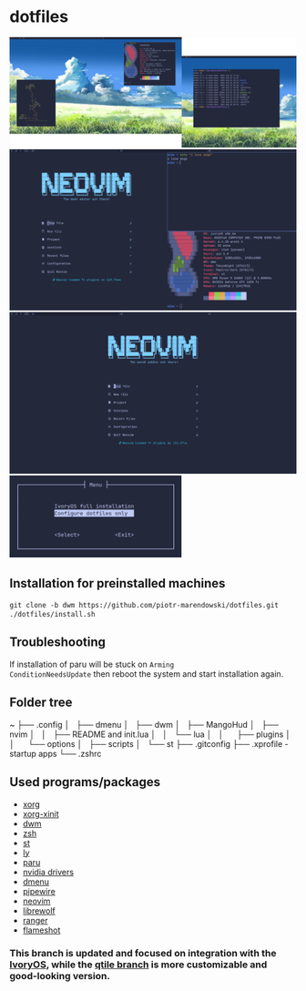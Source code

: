 # dotfiles

![desktop](assets/screen1.png)
![desktop](assets/screen2.png)
![desktop](assets/screen3.png)
<img src="assets/whiptail1.png"  width="60%">

## Installation for preinstalled machines
```
git clone -b dwm https://github.com/piotr-marendowski/dotfiles.git
./dotfiles/install.sh
```

## Troubleshooting
If installation of paru will be stuck on <code>Arming ConditionNeedsUpdate</code> then reboot the system and start installation again.

## Folder tree
~
├── .config
│   ├── dmenu
│   ├── dwm
│   ├── MangoHud
│   ├── nvim
│   │   ├── README and init.lua
│   │   └── lua
│   │       ├── plugins
│   │       └── options
│   ├── scripts
│   └── st
├── .gitconfig
├── .xprofile - startup apps
└── .zshrc

## Used programs/packages
- [xorg](https://wiki.archlinux.org/title/Xorg)
- [xorg-xinit](https://wiki.archlinux.org/title/Xinit)
- [dwm](https://dwm.suckless.org/)
- [zsh](https://zsh.sourceforge.io/)
- [st](https://st.suckless.org/)
- [ly](https://github.com/fairyglade/ly)
- [paru](https://github.com/Morganamilo/paru)
- [nvidia drivers](https://www.nvidia.com/en-us/drivers/unix/)
- [dmenu](https://tools.suckless.org/dmenu/)
- [pipewire](https://pipewire.org)
- [neovim](https://neovim.io/)
- [librewolf](https://librewolf.net/)
- [ranger](https://ranger.github.io/)
- [flameshot](https://flameshot.org/)

### This branch is updated and focused on integration with the [IvoryOS](https://github.com/piotr-marendowski/ivoryos), while the [qtile branch](https://github.com/piotr-marendowski/dotfiles) is more customizable and good-looking version.
